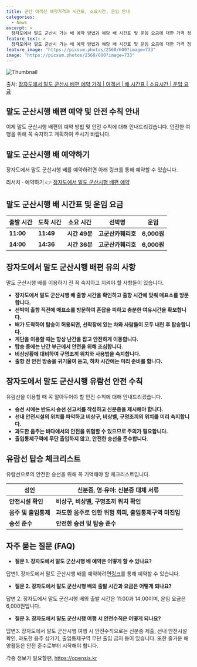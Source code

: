 ```yaml
---
title: 군산 여객선 예약가격과 시간표, 소요시간, 운임 안내
categories:
  - News
excerpt: >
  장자도에서 말도 군산시 가는 배 예약 방법과 해당 배 시간표 및 운임 요금에 대한 가격 정보를 안내 드리겠습니다. 안전하고 재밋는 말도 군산시행 여행을 위해 아래 정보 참고하시기 바랍니다. 말도 군산시행 배편 예약하기 👈 클릭장자도에서 말도 군산시행 배 시간표출발 시간도착 시간소요 시간선박명요금11:0011:490시간 49분고군산카훼리호6,000원14:0014:360시간 36분고군산카훼리호6,000원말도 군산시행 배편 예약하기 👈 클릭장자도에서 말도 군산시행 여객선 탑승 시 이용수칙장자도에서 말도 군산시행 배를 탑승하기 전 꼭 숙지해야 할 사항들이 있습니다. 중요 내용: 1) 장자도에서 말도 군산시행 배 출항 시간을 확인하고 출항 시간에 맞춰 매표소를 방문합니다. 2) 선박이 출항 직전에 매표소를 방문하..
feature_text: >
  장자도에서 말도 군산시 가는 배 예약 방법과 해당 배 시간표 및 운임 요금에 대한 가격 정보를 안내 드리겠습니다. 안전하고 재밋는 말도 군산시행 여행을 위해 아래 정보 참고하시기 바랍니다. 말도 군산시행 배편 예약하기 👈 클릭장자도에서 말도 군산시행 배 시간표출발 시간도착 시간소요 시간선박명요금11:0011:490시간 49분고군산카훼리호6,000원14:0014:360시간 36분고군산카훼리호6,000원말도 군산시행 배편 예약하기 👈 클릭장자도에서 말도 군산시행 여객선 탑승 시 이용수칙장자도에서 말도 군산시행 배를 탑승하기 전 꼭 숙지해야 할 사항들이 있습니다. 중요 내용: 1) 장자도에서 말도 군산시행 배 출항 시간을 확인하고 출항 시간에 맞춰 매표소를 방문합니다. 2) 선박이 출항 직전에 매표소를 방문하..
feature_image: "https://picsum.photos/2560/600?image=733"
image: "https://picsum.photos/2560/600?image=733"
---
```


![Thumbnail](https://img1.daumcdn.net/thumb/R800x0/?scode=mtistory2&fname=https%3A%2F%2Fblog.kakaocdn.net%2Fdn%2FH4d2U%2FbtsHCtsNHy2%2Ff1VW6EaoyVCHNtv24zkEm1%2Fimg.webp)

<p>출처: <a href="https://opensis.kr/entry/%EC%9E%A5%EC%9E%90%EB%8F%84%EC%97%90%EC%84%9C-%EB%A7%90%EB%8F%84-%EA%B5%B0%EC%82%B0%EC%8B%9C-%EB%B0%B0%ED%8E%B8-%EC%98%88%EC%95%BD-%EA%B0%80%EA%B2%A9-%EC%97%AC%EA%B0%9D%EC%84%A0-%EB%B0%B0-%EC%8B%9C%EA%B0%84%ED%91%9C-%EC%86%8C%EC%9A%94%EC%8B%9C%EA%B0%84-%EC%9A%B4%EC%9E%84-%EC%9A%94%EA%B8%88" rel="dofollow">장자도에서 말도 군산시 배편 예약 가격 | 여객선 | 배 시간표 | 소요시간 | 운임 요금</a> </p>

## 말도 군산시행 배편 예약 및 안전 수칙 안내



이제 말도 군산시행 배편의 예약 방법 및 안전 수칙에 대해 안내드리겠습니다. 안전한 여행을 위해 꼭 숙지하고 계획하여 주시기 바랍니다.



## 말도 군산시행 배 예약하기

장자도에서 말도 군산시행 배를 예약하려면 아래 링크를 통해 예약할 수 있습니다.



리서치ㆍ예약하기 👉 [장자도에서 말도 군산시행 배편 예약](https://example.com)



## 말도 군산시행 배 시간표 및 운임 요금

출발 시간 | 도착 시간 | 소요 시간 | 선박명 | 운임  
---|---|---|---|---  
**11:00** | **11:49** | **시간 49분** | **고군산카훼리호** | **6,000원**  
**14:00** | **14:36** | **시간 36분** | **고군산카훼리호** | **6,000원**  
  


## 장자도에서 말도 군산시행 배편 유의 사항

말도 군산시행 배를 이용하기 전 꼭 숙지하고 지켜야 할 사항들이 있습니다.

  * **장자도에서 말도 군산시행 배 출항 시간을 확인하고 출항 시간에 맞춰 매표소를 방문합니다.**
  * **선박이 출항 직전에 매표소를 방문하여 혼잡을 피하고 충분한 여유시간을 확보합니다.**
  * **배가 도착하여 탑승이 허용되면, 선착장에 있는 차와 사람들이 모두 내린 후 탑승합니다.**
  * **계단을 이용할 때는 항상 난간을 잡고 안전하게 이동합니다.**
  * **탑승 중에는 난간 부근에서 안전을 위해 조심합니다.**
  * **비상상황에 대비하여 구명조끼 위치와 사용법을 숙지합니다.**
  * **출항 전 안전 방송을 귀기울여 듣고, 하차 시간에는 미리 준비를 합니다.**



## 장자도에서 말도 군산시행 유람선 안전 수칙

유람선을 이용할 때 꼭 알아두어야 할 안전 수칙에 대해 안내드리겠습니다.

  * **승선 시에는 반드시 승선 신고서를 작성하고 신분증을 제시해야 합니다.**
  * **선내 안전시설의 위치를 파악하고 비상구, 비상벨, 구명조끼의 위치를 미리 숙지합니다.**
  * **과도한 음주는 바다에서의 안전을 위협할 수 있으므로 주의가 필요합니다.**
  * **출입통제구역에 무단 출입하지 않고, 안전한 승선을 준수합니다.**



## 유람선 탑승 체크리스트

유람선으로의 안전한 승선을 위해 꼭 기억해야 할 체크리스트입니다.

**성인** | **신분증, 영·유아: 신분증 대체 서류**  
---|---  
**안전시설 확인** | **비상구, 비상벨, 구명조끼 위치 확인**  
**음주 및 출입통제** | **과도한 음주로 인한 위험 회피, 출입통제구역 미진입**  
**승선 준수** | **안전한 승선 및 탑승 준수**  
  


## 자주 묻는 질문 (FAQ)



  * **질문 1. 장자도에서 말도 군산시행 배 예약은 어떻게 할 수 있나요?**

답변1. 장자도에서 말도 군산시행 배를 예약하려면[링크](https://example.com)를 통해 예약할 수 있습니다.

  * **질문 2. 장자도에서 말도 군산시행 배의 출발 시간과 요금은 어떻게 되나요?**

답변 2. 장자도에서 말도 군산시행 배의 출발 시간은 11:00과 14:00이며, 운임 요금은 6,000원입니다.

  * **질문 3. 장자도에서 말도 군산시행 여행 시 안전수칙은 어떻게 되나요?**

답변3. 장자도에서 말도 군산시행 여행 시 안전수칙으로는 신분증 제출, 선내 안전시설 확인, 과도한 음주 삼가기, 출입통제구역 무단 출입
금지 등이 있습니다. 또한 즐거운 해양활동은 안전 준수로부터 시작해야 합니다.





 

각종 정보가 필요할땐, <a href="https://opensis.kr" rel="dofollow">https://opensis.kr</a>


